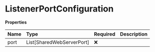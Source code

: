 # ListenerPortConfiguration

**Properties**

| Name | Type                      | Required | Description |
| :--- | :------------------------ | :------- | :---------- |
| port | List[SharedWebServerPort] | ❌       |             |

